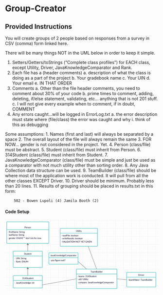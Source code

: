 # Group-Creator

## Provided Instructions

You will create groups of 2 people based on responses from a survey in CSV (comma) form linked here. 

There will be many things NOT in the UML below in order to keep it simple. 
1.	Setters/Getters/toStrings (“Complete class profiles”) for EACH class, except Utility, Driver, JavaKnowledgeComparator and Rank.
2.	Each file has a (header comments)
      a.	description of what the class is doing as a part of the project
      b.	Your gradebook name
      c.	Your UIN
      d.	Your email
      e.	IN THAT ORDER
3.	Comments 
      a.	Other than the file header comments, you need to comment about 30% of your code
      b.	prime times to comment, adding, deleting, if/else statement, validating, etc… anything that is not 201 stuff. 
      c.	I will not give every example when to comment, if in doubt, COMMENT
4.	Any errors caught…will be logged in ErrorLog.txt
      a.	the error description must state where (file/class) the error was caught and why
          i.	think of this as debugging 
          
Some assumptions:
    1.	Names (first and last) will always be separated by a space
    2.	The overall layout of the file will always remain the same
    3.	FOR NOW… gender is not considered in the project. Yet. 
    4.	Person (class/file) must be abstract.
    5.	Student (class/file) must inherit from Person.
    6.	314Student (class/file) must inherit from Student.
    7.	JavaKnowledgeComparator (class/file) must be simple and just be used as a comparator with not much utility other than sorting order.
    8.	Any Java Collection data structure can be used.
    9.	TeamBuilder (class/file) should be where most of the application work is conducted. It will pull from all the other classes EXCEPT Driver.
    10.	Driver should be minimum. Probably less than 20 lines.
    11.	Results of grouping should be placed in results.txt in this form:

        502 - Bowen Lupoli (4) Jamila Booth (2)

#### Code Setup

![Code Setup](UML_Code_Setup.png)

